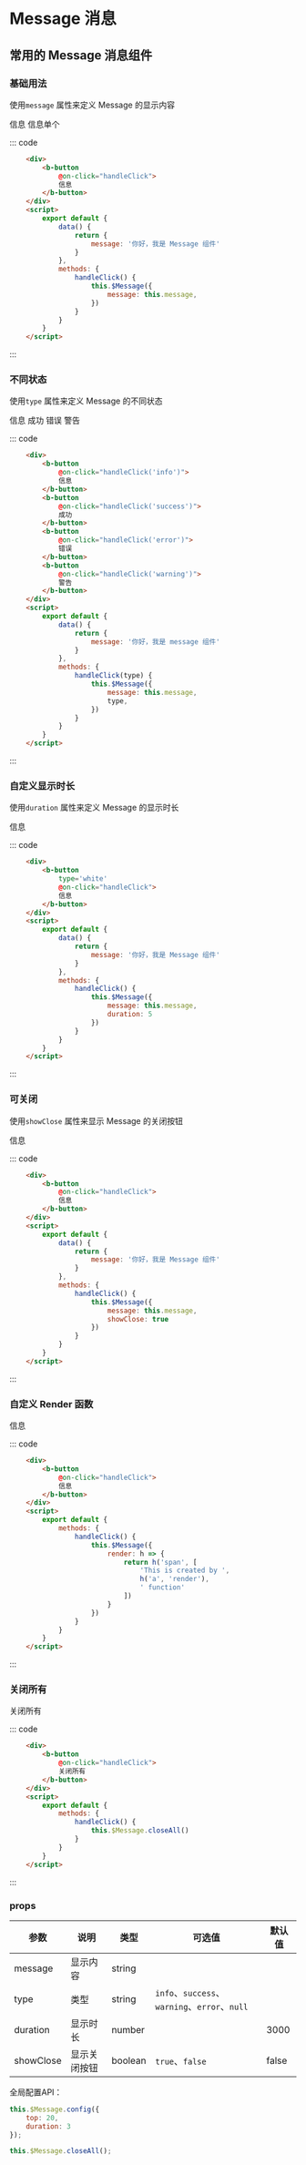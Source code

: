 # Message 消息
常用的 Message 消息组件
-----

### 基础用法
使用```message``` 属性来定义 Message 的显示内容

<div class="example">
    <div class="example-box">
        <div>
            <b-button
                @on-click="handleClick">
                信息
            </b-button>
            <b-button
                @on-click="handleSingleClick">
                信息单个
            </b-button>
        </div>
        <script>
            export default {
                data() {
                    return {
                        message: '你好，我是 Message 组件'
                    }
                },
                methods: {
                    handleClick(type) {
                        this.$Message({
                            message: this.message,
                            type
                        })
                    },
                    handleSingleClick(type) {
                        this.$Message({
                            message: this.message,
                            type,
                            single: true
                        })
                    },
                    handleClickShowClose() {
                        this.$Message({
                            message: this.message,
                            showClose: true
                        })
                    },
                    handleClickDruation() {
                        this.$Message({
                            message: this.message,
                            duration: 60000
                        })
                    },
                    handleClickRender() {
                        this.$Message({
                            render: h => {
                                return h('span', [
                                    'This is created by ',
                                    h('a', 'render'),
                                    ' function'
                                ])
                            }
                        })
                    },
                    handleCloseAll() {
                        this.$Message.closeAll()
                    }
                }
            }
        </script>
    </div>

::: code
```html
    <div>
        <b-button
            @on-click="handleClick">
            信息
        </b-button>
    </div>
    <script>
        export default {
            data() {
                return {
                    message: '你好，我是 Message 组件'
                }
            },
            methods: {
                handleClick() {
                    this.$Message({
                        message: this.message,
                    })
                }
            }
        }
    </script>
```
:::
</div>

### 不同状态
使用```type``` 属性来定义 Message 的不同状态

<div class="example">
    <div class="example-box">
        <div >
            <b-button
                @on-click="handleClick('info')">
                信息
            </b-button>
            <b-button
                type='success'
                @on-click="handleClick('success')">
                成功
            </b-button>
            <b-button
                type='error'
                @on-click="handleClick('error')">
                错误
            </b-button>
            <b-button
                type='warning'
                @on-click="handleClick('warning')">
                警告
            </b-button>
        </div>
        <script>
            export default {
                data() {
                    return {
                        message: '你好，我是 Message 组件'
                    }
                },
                methods: {
                    handleClick(type) {
                        this.$Message({
                            message: this.message,
                            type,
                        })
                    }
                }
            }
        </script>
    </div>

::: code
```html
    <div>
        <b-button
            @on-click="handleClick('info')">
            信息
        </b-button>
        <b-button
            @on-click="handleClick('success')">
            成功
        </b-button>
        <b-button
            @on-click="handleClick('error')">
            错误
        </b-button>
        <b-button
            @on-click="handleClick('warning')">
            警告
        </b-button>
    </div>
    <script>
        export default {
            data() {
                return {
                    message: '你好，我是 message 组件'
                }
            },
            methods: {
                handleClick(type) {
                    this.$Message({
                        message: this.message,
                        type,
                    })
                }
            }
        }
    </script>
```
:::
</div>

### 自定义显示时长
使用```duration``` 属性来定义 Message 的显示时长

<div class="example">
    <div class="example-box">
        <div >
            <b-button
                @on-click="handleClickDruation">
                信息
            </b-button>
        </div>
    </div>

::: code
```html
    <div>
        <b-button
            type='white'
            @on-click="handleClick">
            信息
        </b-button>
    </div>
    <script>
        export default {
            data() {
                return {
                    message: '你好，我是 Message 组件'
                }
            },
            methods: {
                handleClick() {
                    this.$Message({
                        message: this.message,
                        duration: 5
                    })
                }
            }
        }
    </script>
```
:::
</div>

### 可关闭
使用```showClose``` 属性来显示 Message 的关闭按钮

<div class="example">
    <div class="example-box">
        <div>
            <b-button
                @on-click="handleClickShowClose">
                信息
            </b-button>
        </div>
    </div>

::: code
```html
    <div>
        <b-button
            @on-click="handleClick">
            信息
        </b-button>
    </div>
    <script>
        export default {
            data() {
                return {
                    message: '你好，我是 Message 组件'
                }
            },
            methods: {
                handleClick() {
                    this.$Message({
                        message: this.message,
                        showClose: true
                    })
                }
            }
        }
    </script>
```
:::
</div>

### 自定义 Render 函数

<div class="example">
    <div class="example-box">
        <div>
            <b-button
                @on-click="handleClickRender">
                信息
            </b-button>
        </div>
    </div>

::: code
```html
    <div>
        <b-button
            @on-click="handleClick">
            信息
        </b-button>
    </div>
    <script>
        export default {
            methods: {
                handleClick() {
                    this.$Message({
                        render: h => {
                            return h('span', [
                                'This is created by ',
                                h('a', 'render'),
                                ' function'
                            ])
                        }
                    })
                }
            }
        }
    </script>
```
:::
</div>

### 关闭所有

<div class="example">
    <div class="example-box">
        <div>
            <b-button
                @on-click="handleCloseAll">
                关闭所有
            </b-button>
        </div>
    </div>

::: code
```html
    <div>
        <b-button
            @on-click="handleClick">
            关闭所有
        </b-button>
    </div>
    <script>
        export default {
            methods: {
                handleClick() {
                    this.$Message.closeAll()
                }
            }
        }
    </script>
```
:::
</div>

### props
| 参数      | 说明    | 类型      | 可选值       | 默认值   |
|---------- |-------- |---------- |-------------  |-------- |
| message     | 显示内容   | string  |        |       |
| type     | 类型   | string    |   `info`、`success`、`warning`、`error`、`null` |    |
| duration     | 显示时长   | number    |    |  3000  |
| showClose     | 显示关闭按钮  | boolean    |   `true`、`false` |  false  |


全局配置API：
``` js
this.$Message.config({
    top: 20,
    duration: 3
});

this.$Message.closeAll();
```